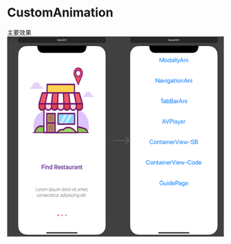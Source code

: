 # CustomAnimation

主要效果
![Image text](https://github.com/GuoBettyMs/CustomAnimation/blob/main/CustomAnimation/Screenshots/shhouye.png) 
